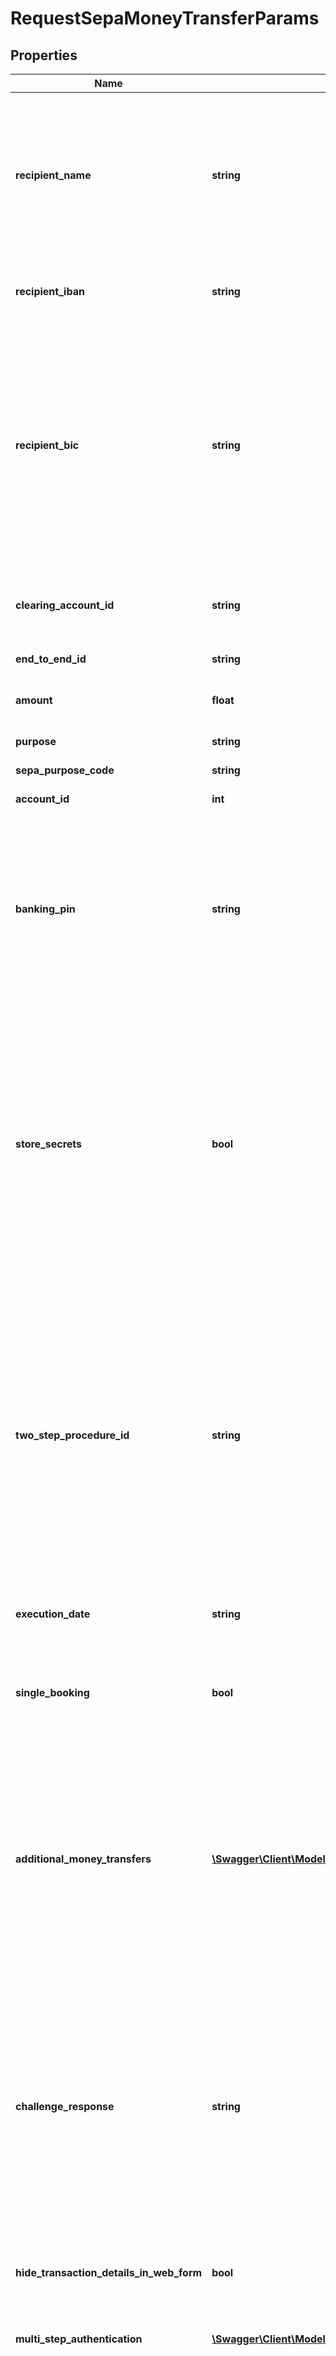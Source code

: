 # RequestSepaMoneyTransferParams

## Properties
Name | Type | Description | Notes
------------ | ------------- | ------------- | -------------
**recipient_name** | **string** | Name of the recipient. Note: Neither finAPI nor the involved bank servers are guaranteed to validate the recipient name. Even if the recipient name does not depict the actual registered account holder of the specified recipient account, the money transfer request might still be successful. This field is optional only when you pass a clearing account as the recipient. Otherwise, this field is required. | [optional] 
**recipient_iban** | **string** | IBAN of the recipient&#39;s account. This field is optional only when you pass a clearing account as the recipient. Otherwise, this field is required. | [optional] 
**recipient_bic** | **string** | BIC of the recipient&#39;s account. Note: This field is optional when you pass a clearing account as the recipient or if the bank connection of the account that you want to transfer money from supports the IBAN-Only money transfer. You can find this out via GET /bankConnections/&lt;id&gt;. If no BIC is given, finAPI will try to recognize it using the given recipientIban value (if it&#39;s given). And then if the result value is not empty, it will be used for the money transfer request independent of whether it is required or not (unless you pass a clearing account, in which case the value will always be ignored). | [optional] 
**clearing_account_id** | **string** | Identifier of a clearing account. If this field is set, then the fields &#39;recipientName&#39;, &#39;recipientIban&#39; and &#39;recipientBic&#39; will be ignored and the recipient account will be the specified clearing account. | [optional] 
**end_to_end_id** | **string** | End-To-End ID for the transfer transaction | [optional] 
**amount** | **float** | The amount to transfer. Must be a positive decimal number with at most two decimal places (e.g. 99.99) | 
**purpose** | **string** | The purpose of the transfer transaction | [optional] 
**sepa_purpose_code** | **string** | SEPA purpose code, according to ISO 20022, external codes set. | [optional] 
**account_id** | **int** | Identifier of the bank account that you want to transfer money from | 
**banking_pin** | **string** | Online banking PIN. Any symbols are allowed. Max length: 170. If a PIN is stored in the bank connection, then this field may remain unset. If finAPI&#39;s web form is not required and the field is set though then it will always be used (even if there is some other PIN stored in the bank connection). If you want the user to enter a PIN in finAPI&#39;s web form even when a PIN is stored, then just set the field to any value, so that the service recognizes that you wish to use the web form flow. | [optional] 
**store_secrets** | **bool** | Whether to store the PIN. If the PIN is stored, it is not required to pass the PIN again when executing SEPA orders. Default value is &#39;false&#39;. &lt;br/&gt;&lt;br/&gt;NOTES:&lt;br/&gt; - before you set this field to true, please regard the &#39;pinsAreVolatile&#39; flag of the bank connection that the account belongs to. Please note that volatile credentials will not be stored, even if provided, to enforce user involvement in the next communication with the bank;&lt;br/&gt; - this field is ignored in case when the user will need to use finAPI&#39;s web form. The user will be able to decide whether to store the PIN or not in the web form, depending on the &#39;storeSecretsAvailableInWebForm&#39; setting (see Client Configuration). | [optional] [default to false]
**two_step_procedure_id** | **string** | The bank-given ID of the two-step-procedure that should be used for the order. For a list of available two-step-procedures, see the corresponding bank connection (GET /bankConnections). If this field is not set, then the bank connection&#39;s default two-step-procedure will be used. Note that in this case, when the bank connection has no default two-step-procedure set, then the response of the service depends on whether you need to use finAPI&#39;s web form or not. If you need to use the web form, the user will be prompted to select the two-step-procedure within the web form. If you don&#39;t need to use the web form, then the service will return an error (passing a value for this field is required in this case). | [optional] 
**execution_date** | **string** | Execution date for the money transfer(s), in the format &#39;YYYY-MM-DD&#39;. If not specified, then the current date will be used. | [optional] 
**single_booking** | **bool** | This field is only regarded when you pass multiple orders. It determines whether the orders should be processed by the bank as one collective booking (in case of &#39;false&#39;), or as single bookings (in case of &#39;true&#39;). Default value is &#39;false&#39;. | [optional] [default to false]
**additional_money_transfers** | [**\Swagger\Client\Model\SingleMoneyTransferRecipientData[]**](SingleMoneyTransferRecipientData.md) | In case that you want to submit not just a single money transfer, but do a collective money transfer, use this field to pass a list of additional money transfer orders. The service will then pass a collective money transfer request to the bank, including both the money transfer specified on the top-level, as well as all money transfers specified in this list. The maximum count of money transfers that you can pass (in total) is 15000. Note that you should check the account&#39;s &#39;supportedOrders&#39; field to find out whether or not it is supporting collective money transfers. | [optional] 
**challenge_response** | **string** | NOTE: This field is DEPRECATED and will get removed at some point. Please refer to the &#39;multiStepAuthentication&#39; field instead.&lt;br/&gt;&lt;br/&gt;Challenge response. This field should be set only when the previous attempt to request a SEPA money transfer failed with HTTP code 510, i.e. the bank sent a challenge for the user for an additional authentication. In this case, this field must contain the response to the bank&#39;s challenge. Please note that in case of using finAPI&#39;s web form you have to leave this field unset and the application will automatically recognize that the user has to input challenge response and then a web form will be shown to the user. | [optional] 
**hide_transaction_details_in_web_form** | **bool** | Whether the finAPI web form should hide transaction details when prompting the caller for the second factor. Default value is false. | [optional] [default to false]
**multi_step_authentication** | [**\Swagger\Client\Model\MultiStepAuthenticationCallback**](MultiStepAuthenticationCallback.md) | Container for multi-step authentication data. Required when a previous service call initiated a multi-step authentication. | [optional] 
**store_pin** | **bool** | Whether to store the PIN. If the PIN is stored, it is not required to pass the PIN again when executing SEPA orders. Default value is &#39;false&#39;. &lt;br/&gt;&lt;br/&gt;NOTES:&lt;br/&gt; - before you set this field to true, please regard the &#39;pinsAreVolatile&#39; flag of the bank connection that the account belongs to. Please note that volatile credentials will not be stored, even if provided, to enforce user involvement in the next communication with the bank;&lt;br/&gt; - this field is ignored in case when the user will need to use finAPI&#39;s web form. The user will be able to decide whether to store the PIN or not in the web form, depending on the &#39;storeSecretsAvailableInWebForm&#39; setting (see Client Configuration).&lt;br&gt;&lt;br&gt;NOTE: This field is deprecated and will be removed at some point. Use &#39;storeSecrets&#39; instead. | [optional] [default to false]

[[Back to Model list]](../README.md#documentation-for-models) [[Back to API list]](../README.md#documentation-for-api-endpoints) [[Back to README]](../README.md)


